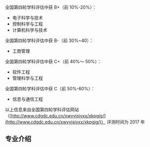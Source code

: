 全国第四轮学科评估中获 B+（前 10%-20%）：

- 电子科学与技术
- 控制科学与工程
- 计算机科学与技术

全国第四轮学科评估中获 B-（前 30%~40）：

- 工商管理

全国第四轮学科评估中获 C+（前 40%～ 50%）：

- 软件工程
- 管理科学与工程

全国第四轮学科评估中获 C（前 50%-60%）：

- 信息与通信工程

以上信息来自全国第四轮学科评估网站（[http://www.cdgdc.edu.cn/xwyyjsjyxx/xkpgjg/](http://www.cdgdc.edu.cn/xwyyjsjyxx/xkpgjg/)）
评测时间为 2017 年

## 专业介绍
